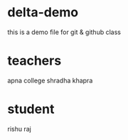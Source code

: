 # delta-demo
this is a demo file for git &amp; github class

 # teachers 
 apna college shradha khapra

 # student 
 rishu raj 
